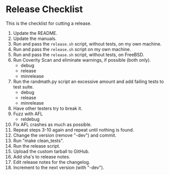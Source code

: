 # Release Checklist

This is the checklist for cutting a release.

1.	Update the README.
2.	Update the manuals.
3.	Run and pass the `release.sh` script, without tests, on my own machine.
4.	Run and pass the `release.sh` script on my own machine.
5.	Run and pass the `release.sh` script, without tests, on FreeBSD.
6.	Run Coverity Scan and eliminate warnings, if possible (both only).
	* debug
	* release
	* minrelease
7.	Run the randmath.py script an excessive amount and add failing tests to
	test suite.
	* debug
	* release
	* minrelease
8.	Have other testers try to break it.
9.	Fuzz with AFL
	* reldebug
10.	Fix AFL crashes as much as possible.
11.	Repeat steps 3-10 again and repeat until nothing is found.
12.	Change the version (remove "-dev") and commit.
13.	Run "make clean_tests".
14.	Run the release script.
15.	Upload the custom tarball to GitHub.
16.	Add sha's to release notes.
17.	Edit release notes for the changelog.
18.	Increment to the next version (with "-dev").
